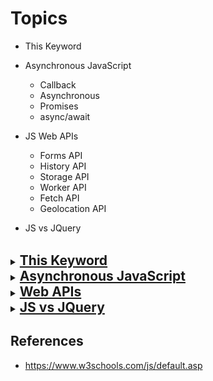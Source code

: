# Topics

- This Keyword
- Asynchronous JavaScript

  - Callback
  - Asynchronous
  - Promises
  - async/await

- JS Web APIs
  - Forms API
  - History API
  - Storage API
  - Worker API
  - Fetch API
  - Geolocation API
- JS vs JQuery

<br>

<details>
  <summary><h2 style="display: inline;"><a href="https://www.w3schools.com/js/js_this.asp" target="_blank">This Keyword</a></h2></summary>

- In JavaScript, the this keyword refers to an object.
- The this keyword refers to **different objects** depending on how it is used.

![alt text](image-5.png)

<br>

![alt text](image-7.png)

</details>

<details>
  <summary><h2 style="display: inline;"><a href="https://www.w3schools.com/js/js_callback.asp" target="_blank">Asynchronous JavaScript</a></h2></summary>

![alt text](image-11.png)

- Program execution happens in Call Stack
- Memory allocation happens in Memory Heap
- JS Engine is inside JS Runtime
- We get asynchronous behavior due to Web API inside Runtime
- JS is synchronous, but it can do asynchronous task due to Runtime, especially for Web API.

- Asynchronous programming makes your JavaScript programs run faster, and you can perform asynchronous programming with any of these:

  - Callbacks
  - Promises
  - Async/Await

- "async and await make promises easier to write"
- async makes a function return a Promise
- await makes a function wait for a Promise

<a href="https://www.freecodecamp.org/news/asynchronous-programming-in-javascript-examples/?ref=dailydev" target="_blank">Asynchronous Programming in JavaScript – Callbacks, Promises, & Async/Await Examples</a>

```js
// asynchronous example code

console.log("Task 1");

setTimeout(() => {
  console.log("Hello from 3000ms");
}, 3000);

console.log("Task 2");

const promise = new Promise((resolve, reject) => {
  let flag = true;

  if (flag) resolve("OK from Promise");
  else reject("Error from Promise");
});

promise.then((result) => console.log(result)).catch((err) => console.log(err));

setTimeout(() => {
  console.log("Hello from 0ms");
}, 0);

console.log("Task 3");

setTimeout(() => {
  console.log("Hello from 100ms");
}, 100);
```

<a href="https://developer.mozilla.org/en-US/docs/Web/JavaScript/Reference/Global_Objects/Promise" target="_blank">Promise methods</a>

![alt text](image-3.png)

</details>

<details>
  <summary><h2 style="display: inline;"><a href="https://www.w3schools.com/js/js_api_intro.asp?goalId=75e13f34-a8d9-4e12-8fdf-47f4abaab487" target="_blank">Web APIs</a></h2></summary>

- A Web API is an application programming interface for the Web.
- It can greatly simplify complex functions.
- It can provide easy syntax to complex code.

### Web Storage API

- The data is stored with no expiration date, and will not be deleted when the browser is closed.
- The difference is that the sessionStorage object stores data for one session. The data is deleted when the browser is closed.

### Web Workers and the DOM

- Normally web workers are not used for simple scripts, but for more **CPU intensive** tasks.

<a href="https://softwareg.com.au/blogs/computer-hardware/cpu-intensive-vs-io-intensive" target="_blank">CPU Intensive Vs IO Intensive
</a>

- Since web workers are in external files, they do not have access to the following JavaScript objects:
  - The window object
  - The document object
  - The parent object

<br>

</details>

<details>
  <summary><h2 style="display: inline;"><a href="https://www.w3schools.com/js/js_jquery_selectors.asp" target="_blank">JS vs JQuery</a></h2></summary>

- jQuery was created in 2006 by John Resig. It was designed to handle Browser Incompatibilities and to simplify HTML DOM Manipulation, Event Handling, Animations, and Ajax.

- For more than 10 years, jQuery has been the most popular **JavaScript library** in the world.
- However, after JavaScript Version 5 (2009), most of the jQuery utilities can be solved with a few lines of standard JavaScript.

</details>

## References

- https://www.w3schools.com/js/default.asp
